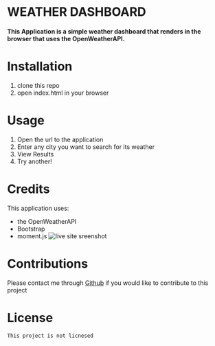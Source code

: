 # WEATHER DASHBOARD 
 
 #### This Application is a simple weather dashboard that renders in the browser that uses the OpenWeatherAPI.

# Installation
 1. clone this repo
 2. open index.html in your browser
# Usage
1. Open the url to the application
2. Enter any city you want to search for its weather
3. View Results
4. Try another!  
# Credits
This application uses:
- the OpenWeatherAPI
- Bootstrap
- moment.js
![live site sreenshot](assets/images/2023-02-14%2011_49_59-Weather%20Dashboard%20%E2%80%94%20Firefox%20Developer%20Edition.png)
# Contributions
Please contact me through [Github](https://github.com/Jay-MM) if you would like to contribute to this project
# License 
    This project is not licnesed 